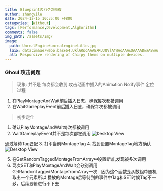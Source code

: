 ```yaml
---
title: Blueprintのバグの修復
author: zhangyile
date: 2024-12-15 10:55:00 +0800
categories: [Without]
tags: [Performance,Development,Alghorithm]
comments: false
img_path: /assets/img/
image:
  path: UnrealEngine/unrealenginetitle.jpg
  lqip: data:image/webp;base64,UklGRpoAAABXRUJQVlA4WAoAAAAQAAAADwAABwAAQUxQSDIAAAARL0AmbZurmr57yyIiqE8oiG0bejIYEQTgqiDA9vqnsUSI6H+oAERp2HZ65qP/VIAWAFZQOCBCAAAA8AEAnQEqEAAIAAVAfCWkAALp8sF8rgRgAP7o9FDvMCkMde9PK7euH5M1m6VWoDXf2FkP3BqV0ZYbO6NA/VFIAAAA
  alt: Responsive rendering of Chirpy theme on multiple devices.
---
```


### Ghoul 攻击问题
> 现象: 
并不是 每次都会收到 攻击动画中插入的Animation Notify事件
> 定位过程  
1. 在PlayMontageAndWait前后插入日志，确保每次都被调用
2. 在WaitGameplayEvent前后插入日志，确保每次都被调用
> 初步定位
1. 确认PlayMontageAndWait每次都被调用
2. WaitGameplayEvent并不是每次都被调用
![Desktop View](UnrealEngine/bp_bug/1111.jpg)

通过等待Tag匹配
3. 打印当前MontageTag
4. 找到设置MontageTag地方确认
![Desktop View](UnrealEngine/bp_bug/2222.jpg)

5. 在GetRandomTaggedMontageFromArray中设置断点,发现被多次调用
6. 两次SET和PlayMontageAndWait会分别调用GetRandomTaggedMontagefromArray一次，因为这个函数是从数组中随机取出一个元素所以 播放的Montage后等待到的事件中Tag和SET时候Tag不一致，后续逻辑进行不下去